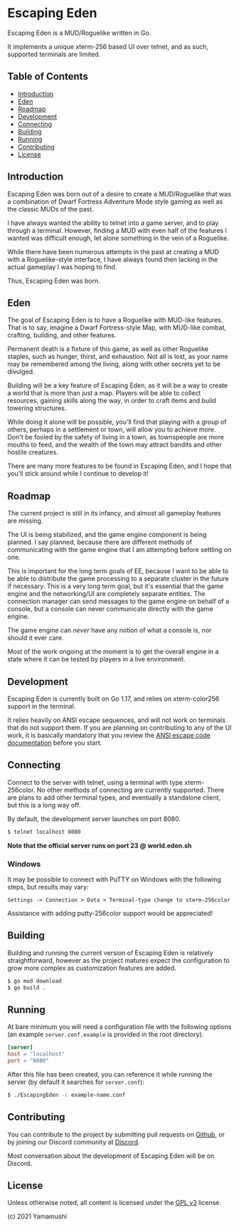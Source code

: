 # Escaping Eden

Escaping Eden is a MUD/Roguelike written in Go.

It implements a unique xterm-256 based UI over telnet, and as such, supported terminals are limited.

## Table of Contents

  * [Introduction](#introduction)
  * [Eden](#Eden)
  * [Roadmap](#roadmap)
  * [Development](#development)
  * [Connecting](#connecting)
  * [Building](#building)
  * [Running](#running)
  * [Contributing](#contributing)
  * [License](#license)


## Introduction

Escaping Eden was born out of a desire to create a MUD/Roguelike that was a combination of Dwarf Fortress Adventure Mode
style gaming as well as the classic MUDs of the past. 

I have always wanted the ability to telnet into a game server, and to play through a terminal. However, finding a MUD with
even half of the features I wanted was difficult enough, let alone something in the vein of a Roguelike.

While there have been numerous attempts in the past at creating a MUD with a Roguelike-style interface, I have always found
then lacking in the actual gameplay I was hoping to find.

Thus, Escaping Eden was born.

## Eden 

The goal of Escaping Eden is to have a Roguelike with MUD-like features. That is to say, imagine a Dwarf Fortress-style
Map, with MUD-like combat, crafting, building, and other features.

Permanent death is a fixture of this game, as well as other Roguelike staples, such as hunger, thirst, and exhaustion.
Not all is lost, as your name may be remembered among the living, along with other secrets yet to be divulged.

Building will be a key feature of Escaping Eden, as it will be a way to create a world that is more than just a map.
Players will be able to collect resources, gaining skills along the way, in order to craft items and build towering structures.

While doing it alone will be possible, you'll find that playing with a group of others, perhaps in a settlement or town,
will allow you to achieve more. Don't be fooled by the safety of living in a town, as townspeople are more mouths to feed,
and the wealth of the town may attract bandits and other hostile creatures.

There are many more features to be found in Escaping Eden, and I hope that you'll stick around while I continue to develop
it! 

## Roadmap

The current project is still in its infancy, and almost all gameplay features are missing.

The UI is being stabilized, and the game engine component is being planned. I say planned, because there are 
different methods of communicating with the game engine that I am attempting before settling on one. 

This is important for the long term goals of EE, because I want to be able to be able to distribute the game processing
to a separate cluster in the future if necessary. This is a very long term goal, but it's essential that the game
engine and the networking/UI are completely separate entities. The connection manager can send messages to the game engine
on behalf of a console, but a console can never communicate directly with the game engine.

The game engine can _never_ have any notion of what a console is, nor should it ever care. 

Most of the work ongoing at the moment is to get the overall engine in a state where it can be tested by 
players in a live environment.

## Development

Escaping Eden is currently built on Go 1.17, and relies on xterm-color256 support in the terminal.

It relies heavily on ANSI escape sequences, and will not work on terminals that do not support them. If you are 
planning on contributing to any of the UI work, it is basically mandatory that you review 
the [ANSI escape code documentation](https://en.wikipedia.org/wiki/ANSI_escape_code) before you start.

## Connecting

Connect to the server with telnet, using a terminal with type xterm-256color. No other methods of connecting are
currently supported. There are plans to add other terminal types, and eventually a standalone client, but this is a long
way off.

By default, the development server launches on port 8080.

```bash
$ telnet localhost 8080
```

**Note that the official server runs on port 23 @ world.eden.sh**

### Windows

It may be possible to connect with PuTTY on Windows with the following steps, but results may vary:

`Settings -> Connection > Data > Terminal-type change to xterm-256color`

Assistance with adding putty-256color support would be appreciated!


## Building

Building and running the current version of Escaping Eden is relatively straightforward, however as the project matures
expect the configuration to grow more complex as customization features are added.

```bash
$ go mod download  
$ go build . 
```

## Running

At bare minimum you will need a configuration file with the following options (an example `server.conf.example` is 
provided in the root directory).

```toml
[server]
host = "localhost"
port = "8080"
```

After this file has been created, you can reference it while running the server (by default it searches for `server.conf`):

```bash
$ ./EscapingEden -c example-name.conf 
```

## Contributing

You can contribute to the project by submitting pull requests on [Github](https://github.com/yamamushi/EscapingEden/pulls),
or by joining our Discord community at [Discord](https://discord.gg/uMxZnjJGGu).

Most conversation about the development of Escaping Eden will be on Discord. 

## License

Unless otherwise noted, all content is licensed under the [GPL v3](https://www.gnu.org/licenses/gpl-3.0.html) license.

(c) 2021 Yamamushi
